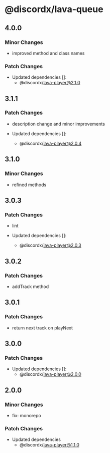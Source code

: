 # @discordx/lava-queue

## 4.0.0

### Minor Changes

- improved method and class names

### Patch Changes

- Updated dependencies []:
  - @discordx/lava-player@2.1.0

## 3.1.1

### Patch Changes

- description change and minor improvements

- Updated dependencies []:
  - @discordx/lava-player@2.0.4

## 3.1.0

### Minor Changes

- refined methods

## 3.0.3

### Patch Changes

- lint

- Updated dependencies []:
  - @discordx/lava-player@2.0.3

## 3.0.2

### Patch Changes

- addTrack method

## 3.0.1

### Patch Changes

- return next track on playNext

## 3.0.0

### Patch Changes

- Updated dependencies []:
  - @discordx/lava-player@2.0.0

## 2.0.0

### Minor Changes

- fix: monorepo

### Patch Changes

- Updated dependencies
  - @discordx/lava-player@1.1.0
